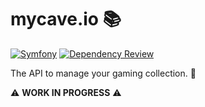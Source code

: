 # mycave.io 📚
[![Symfony](https://github.com/arthvrmichel/mycave.io/actions/workflows/symfony.yml/badge.svg)](https://github.com/arthvrmichel/mycave.io/actions/workflows/symfony.yml)
[![Dependency Review](https://github.com/arthvrmichel/mycave.io/actions/workflows/dependency-review.yml/badge.svg)](https://github.com/arthvrmichel/mycave.io/actions/workflows/dependency-review.yml)

The API to manage your gaming collection. 👾

⚠️ **WORK IN PROGRESS** ⚠️

